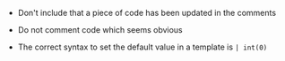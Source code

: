 - Don't include that a piece of code has been updated in the comments

- Do not comment code which seems obvious

- The correct syntax to set the default value in a template is `| int(0)`